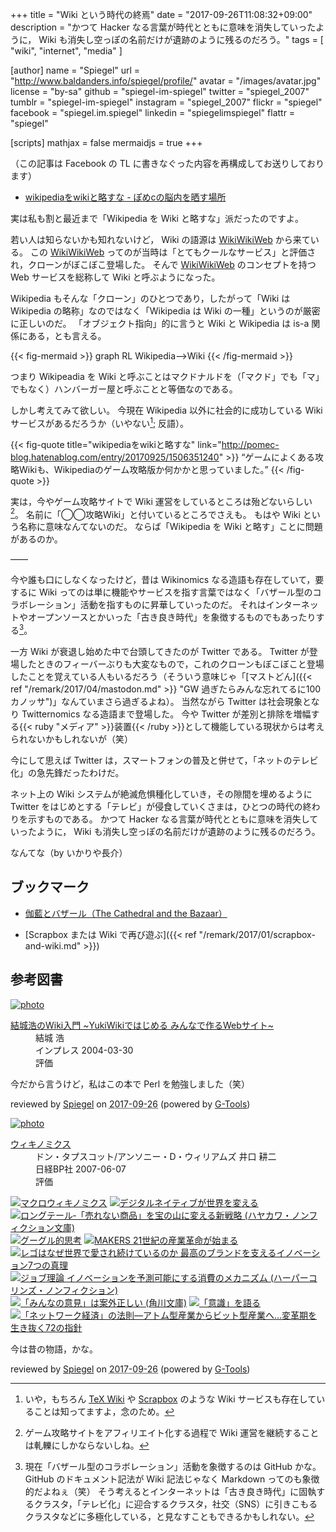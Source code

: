 +++
title = "Wiki という時代の終焉"
date =  "2017-09-26T11:08:32+09:00"
description = "かつて Hacker なる言葉が時代とともに意味を消失していったように， Wiki も消失し空っぽの名前だけが遺跡のように残るのだろう。"
tags        = [ "wiki", "internet", "media" ]

[author]
  name      = "Spiegel"
  url       = "http://www.baldanders.info/spiegel/profile/"
  avatar    = "/images/avatar.jpg"
  license   = "by-sa"
  github    = "spiegel-im-spiegel"
  twitter   = "spiegel_2007"
  tumblr    = "spiegel-im-spiegel"
  instagram = "spiegel_2007"
  flickr    = "spiegel"
  facebook  = "spiegel.im.spiegel"
  linkedin  = "spiegelimspiegel"
  flattr    = "spiegel"

[scripts]
  mathjax = false
  mermaidjs = true
+++

（この記事は Facebook の TL に書きなぐった内容を再構成してお送りしております）

- [wikipediaをwikiと略すな - ぽめcの脳内を晒す場所](http://pomec-blog.hatenablog.com/entry/20170925/1506351240)

実は私も割と最近まで「Wikipedia を Wiki と略すな」派だったのですよ。

若い人は知らないかも知れないけど， Wiki の語源は [WikiWikiWeb] から来ている。
この [WikiWikiWeb] ってのが当時は「とてもクールなサービス」と評価され，クローンがぼこぼこ登場した。
そんで [WikiWikiWeb] のコンセプトを持つ Web サービスを総称して Wiki と呼ぶようになった。

Wikipedia もそんな「クローン」のひとつであり，したがって「Wiki は Wikipedia の略称」なのではなく「Wikipedia は Wiki の一種」というのが厳密に正しいのだ。
「オブジェクト指向」的に言うと Wiki と Wikipedia は is-a 関係にある，とも言える。

{{< fig-mermaid >}}
graph RL
  Wikipedia-->Wiki
{{< /fig-mermaid >}}

つまり Wikipeadia を Wiki と呼ぶことはマクドナルドを（「マクド」でも「マ」でもなく）ハンバーガー屋と呼ぶことと等価なのである。

しかし考えてみて欲しい。
今現在 Wikipedia 以外に社会的に成功している Wiki サービスがあるだろうか（いやない[^wk1]; 反語）。

[^wk1]: いや，もちろん [TeX Wiki](https://texwiki.texjp.org/) や [Scrapbox](https://scrapbox.io/) のような Wiki サービスも存在していることは知ってますよ，念のため。

{{< fig-quote title="wikipediaをwikiと略すな" link="http://pomec-blog.hatenablog.com/entry/20170925/1506351240" >}}
<q>ゲームによくある攻略Wikiも、Wikipediaのゲーム攻略版か何かかと思っていました。</q>
{{< /fig-quote >}}

実は，今やゲーム攻略サイトで Wiki 運営をしているところは殆どないらしい[^gm1]。
名前に「◯◯攻略Wiki」と付いているところでさえも。
もはや Wiki という名称に意味なんてないのだ。
ならば「Wikipedia を Wiki と略す」ことに問題があるのか。

[^gm1]: ゲーム攻略サイトをアフィリエイト化する過程で Wiki 運営を継続することは軋轢にしかならないしね。

――

今や誰も口にしなくなったけど，昔は Wikinomics なる造語も存在していて，要するに Wiki ってのは単に機能やサービスを指す言葉ではなく「バザール型のコラボレーション」活動を指すものに昇華していったのだ。
それはインターネットやオープンソースとかいった「古き良き時代」を象徴するものでもあったりする[^gh1]。

[^gh1]: 現在「バザール型のコラボレーション」活動を象徴するのは GitHub かな。 GitHub のドキュメント記法が Wiki 記法じゃなく Markdown ってのも象徴的だよねぇ（笑） そう考えるとインターネットは「古き良き時代」に固執するクラスタ，「テレビ化」に迎合するクラスタ，社交（SNS）に引きこもるクラスタなどに多極化している，と見なすこともできるかもしれない。

一方 Wiki が衰退し始めた中で台頭してきたのが Twitter である。
Twitter が登場したときのフィーバーぶりも大変なもので，これのクローンもぼこぼこと登場したことを覚えている人もいるだろう（そういう意味じゃ「[マストどん]({{< ref "/remark/2017/04/mastodon.md" >}} "GW 過ぎたらみんな忘れてるに100カノッサ")」なんていまさら過ぎるよね）。
当然ながら Twitter は社会現象となり Twitternomics なる造語まで登場した。
今や Twitter が差別と排除を増幅する{{< ruby "メディア" >}}装置{{< /ruby >}}として機能している現状からは考えられないかもしれないが（笑）

今にして思えば Twitter は，スマートフォンの普及と併せて，「ネットのテレビ化」の急先鋒だったわけだ。

ネット上の Wiki システムが絶滅危惧種化していき，その隙間を埋めるように Twitter をはじめとする「テレビ」が侵食していくさまは，ひとつの時代の終わりを示すものである。
かつて Hacker なる言葉が時代とともに意味を消失していったように， Wiki も消失し空っぽの名前だけが遺跡のように残るのだろう。

なんてな（by いかりや長介）

## ブックマーク

- [伽藍とバザール（The Cathedral and the Bazaar）](http://cruel.org/freeware/cathedral.html)

- [Scrapbox または Wiki で再び遊ぶ]({{< ref "/remark/2017/01/scrapbox-and-wiki.md" >}})

[WikiWikiWeb]: http://www.hyuki.com/yukiwiki/wiki.cgi?WikiWikiWeb "WikiWikiWeb - WikiWikiWebとは何か"

## 参考図書

<div class="hreview" ><a class="item url" href="http://www.amazon.co.jp/exec/obidos/ASIN/4844319159/baldandersinf-22/"><img src="https://images-fe.ssl-images-amazon.com/images/I/51NDX81QG6L._SL160_.jpg" alt="photo" class="photo"  /></a><dl ><dt class="fn"><a class="item url" href="http://www.amazon.co.jp/exec/obidos/ASIN/4844319159/baldandersinf-22/">結城浩のWiki入門 ~YukiWikiではじめる みんなで作るWebサイト~</a></dt><dd>結城 浩 </dd><dd>インプレス 2004-03-30</dd><dd>評価<abbr class="rating" title="4"><img src="http://g-images.amazon.com/images/G/01/detail/stars-4-0.gif" alt="" /></abbr> </dd></dl><p class="similar"></p>
<p class="description">今だから言うけど，私はこの本で Perl を勉強しました（笑）</p>
<p class="gtools" >reviewed by <a href='#maker' class='reviewer'>Spiegel</a> on <abbr class="dtreviewed" title="2017-09-26">2017-09-26</abbr> (powered by <a href="http://www.goodpic.com/mt/aws/index.html" >G-Tools</a>)</p>
</div>

<div class="hreview" ><a class="item url" href="http://www.amazon.co.jp/exec/obidos/ASIN/482224587X/baldandersinf-22/"><img src="https://images-fe.ssl-images-amazon.com/images/I/51blOgt9ELL._SL160_.jpg" alt="photo" class="photo"  /></a><dl ><dt class="fn"><a class="item url" href="http://www.amazon.co.jp/exec/obidos/ASIN/482224587X/baldandersinf-22/">ウィキノミクス</a></dt><dd>ドン・タプスコット/アンソニー・D・ウィリアムズ 井口 耕二 </dd><dd>日経BP社 2007-06-07</dd><dd>評価<abbr class="rating" title="4"><img src="http://g-images.amazon.com/images/G/01/detail/stars-4-0.gif" alt="" /></abbr> </dd></dl><p class="similar"><a href="http://www.amazon.co.jp/exec/obidos/ASIN/4799314173/baldandersinf-22/" target="_top"><img src="http://images.amazon.com/images/P/4799314173.09._SCTHUMBZZZ_.jpg"  alt="マクロウィキノミクス"  /></a> <a href="http://www.amazon.co.jp/exec/obidos/ASIN/4798118869/baldandersinf-22/" target="_top"><img src="http://images.amazon.com/images/P/4798118869.09._SCTHUMBZZZ_.jpg"  alt="デジタルネイティブが世界を変える"  /></a> <a href="http://www.amazon.co.jp/exec/obidos/ASIN/4150504083/baldandersinf-22/" target="_top"><img src="http://images.amazon.com/images/P/4150504083.09._SCTHUMBZZZ_.jpg"  alt="ロングテール‐「売れない商品」を宝の山に変える新戦略 (ハヤカワ・ノンフィクション文庫)"  /></a> <a href="http://www.amazon.co.jp/exec/obidos/ASIN/4569708196/baldandersinf-22/" target="_top"><img src="http://images.amazon.com/images/P/4569708196.09._SCTHUMBZZZ_.jpg"  alt="グーグル的思考"  /></a> <a href="http://www.amazon.co.jp/exec/obidos/ASIN/4140815760/baldandersinf-22/" target="_top"><img src="http://images.amazon.com/images/P/4140815760.09._SCTHUMBZZZ_.jpg"  alt="MAKERS 21世紀の産業革命が始まる"  /></a> <a href="http://www.amazon.co.jp/exec/obidos/ASIN/4532319366/baldandersinf-22/" target="_top"><img src="http://images.amazon.com/images/P/4532319366.09._SCTHUMBZZZ_.jpg"  alt="レゴはなぜ世界で愛され続けているのか 最高のブランドを支えるイノベーション7つの真理"  /></a> <a href="http://www.amazon.co.jp/exec/obidos/ASIN/4596551227/baldandersinf-22/" target="_top"><img src="http://images.amazon.com/images/P/4596551227.09._SCTHUMBZZZ_.jpg"  alt="ジョブ理論 イノベーションを予測可能にする消費のメカニズム (ハーパーコリンズ・ノンフィクション)"  /></a> <a href="http://www.amazon.co.jp/exec/obidos/ASIN/4042977014/baldandersinf-22/" target="_top"><img src="http://images.amazon.com/images/P/4042977014.09._SCTHUMBZZZ_.jpg"  alt="「みんなの意見」は案外正しい (角川文庫)"  /></a> <a href="http://www.amazon.co.jp/exec/obidos/ASIN/4757160178/baldandersinf-22/" target="_top"><img src="http://images.amazon.com/images/P/4757160178.09._SCTHUMBZZZ_.jpg"  alt="「意識」を語る"  /></a> <a href="http://www.amazon.co.jp/exec/obidos/ASIN/4872803779/baldandersinf-22/" target="_top"><img src="http://images.amazon.com/images/P/4872803779.09._SCTHUMBZZZ_.jpg"  alt="「ネットワーク経済」の法則―アトム型産業からビット型産業へ…変革期を生き抜く72の指針"  /></a> </p>
<p class="description">今は昔の物語，かな。</p>
<p class="gtools" >reviewed by <a href='#maker' class='reviewer'>Spiegel</a> on <abbr class="dtreviewed" title="2017-09-26">2017-09-26</abbr> (powered by <a href="http://www.goodpic.com/mt/aws/index.html" >G-Tools</a>)</p>
</div>
